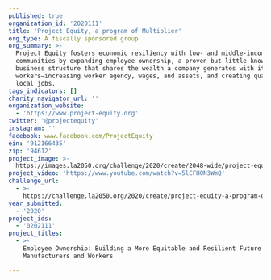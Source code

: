 ```yaml
---
published: true
organization_id: '2020111'
title: 'Project Equity, a program of Multiplier'
org_type: A fiscally sponsored group
org_summary: >-
  Project Equity fosters economic resiliency with low- and middle-income
  communities by expanding employee ownership, a proven but little-known
  business structure that shares the wealth a company generates with its
  workers—increasing worker agency, wages, and assets, and creating quality
  local jobs. 
tags_indicators: []
charity_navigator_url: ''
organization_website:
  - 'https://www.project-equity.org'
twitter: '@projectequity'
instagram: ''
facebook: www.facebook.com/ProjectEquity
ein: '912166435'
zip: '94612'
project_image: >-
  https://images.la2050.org/challenge/2020/create/2048-wide/project-equity-a-program-of-multiplier.jpg
project_video: 'https://www.youtube.com/watch?v=5lCFHON3WmQ'
challenge_url:
  - >-
    https://challenge.la2050.org/2020/create/project-equity-a-program-of-multiplier/
year_submitted:
  - '2020'
project_ids:
  - '0202111'
project_titles:
  - >-
    Employee Ownership: Building a More Equitable and Resilient Future with LA’s
    Manufacturers and Workers

---
```


